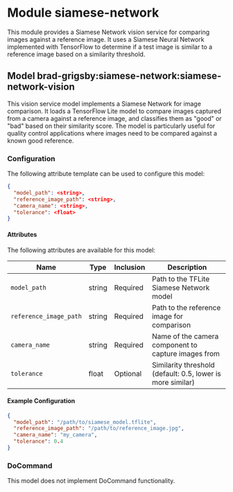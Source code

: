 # Module siamese-network 

This module provides a Siamese Network vision service for comparing images against a reference image. It uses a Siamese Neural Network implemented with TensorFlow to determine if a test image is similar to a reference image based on a similarity threshold.

## Model brad-grigsby:siamese-network:siamese-network-vision

This vision service model implements a Siamese Network for image comparison. It loads a TensorFlow Lite model to compare images captured from a camera against a reference image, and classifies them as "good" or "bad" based on their similarity score. The model is particularly useful for quality control applications where images need to be compared against a known good reference.

### Configuration
The following attribute template can be used to configure this model:

```json
{
  "model_path": <string>,
  "reference_image_path": <string>,
  "camera_name": <string>,
  "tolerance": <float>
}
```

#### Attributes

The following attributes are available for this model:

| Name                  | Type   | Inclusion | Description                                             |
|-----------------------|--------|-----------|--------------------------------------------------------|
| `model_path`          | string | Required  | Path to the TFLite Siamese Network model               |
| `reference_image_path`| string | Required  | Path to the reference image for comparison             |
| `camera_name`         | string | Required  | Name of the camera component to capture images from    |
| `tolerance`           | float  | Optional  | Similarity threshold (default: 0.5, lower is more similar) |

#### Example Configuration

```json
{
  "model_path": "/path/to/siamese_model.tflite",
  "reference_image_path": "/path/to/reference_image.jpg",
  "camera_name": "my_camera",
  "tolerance": 0.4
}
```

### DoCommand

This model does not implement DoCommand functionality.
